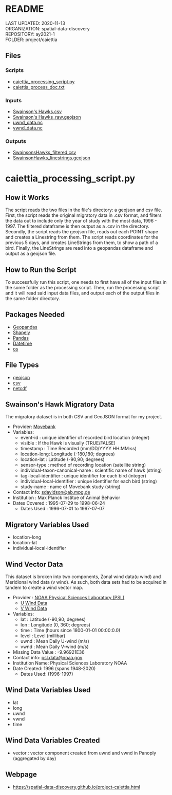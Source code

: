 # README
LAST UPDATED: 2020-11-13  
ORGANIZATION: spatial-data-discovery  
REPOSITORY: ay2021-1  
FOLDER: project/caiettia

## Files
### Scripts
* [caiettia_processing_script.py](https://github.com/spatial-data-discovery/ay2021-1/blob/master/project/caiettia/caiettia_processing_script.py)
* [caiettia_process_doc.txt](https://github.com/spatial-data-discovery/ay2021-1/blob/master/project/caiettia/caiettia_process_doc.txt)
### Inputs
* [Swainson's Hawks.csv](https://github.com/spatial-data-discovery/ay2021-1/blob/master/project/caiettia/data_files/Swainson's%20Hawks.csv)
* [Swainson's Hawks_raw.geojson](https://github.com/spatial-data-discovery/ay2021-1/blob/master/project/caiettia/data_files/Swainson's%20Hawks_raw.geojson)
* [uwnd_data.nc](https://github.com/spatial-data-discovery/ay2021-1/blob/master/project/caiettia/data_files/uwnd_data.nc)
* [vwnd_data.nc](https://github.com/spatial-data-discovery/ay2021-1/blob/master/project/caiettia/data_files/vwnd_data.nc)
### Outputs
* [SwainsonsHawks_filtered.csv](https://github.com/spatial-data-discovery/ay2021-1/blob/master/project/caiettia/data_files/SwainsonsHawks_filtered.csv)
* [SwainsonHawks_linestrings.geojson](https://github.com/spatial-data-discovery/ay2021-1/blob/master/project/caiettia/data_files/SwainsonHawks_linestrings.geojson)

# caiettia_processing_script.py

## How it Works
The script reads the two files in the file's directory: a geojson and csv file. First, the script reads the original migratory data in .csv format, and  filters the data out to include only the year of study with the most data, 1996 - 1997. The filtered dataframe is then output as a .csv in the directory. Secondly, the script reads the geojson file, reads out each POINT shape and creates a Linestring from them. The script reads coordinates for the previous 5 days, and creates LineStrings from them, to show a path of a bird. Finally, the LineStrings are read into a geopandas dataframe and output as a geojson file.

## How to Run the Script
To successfully run this script, one needs to first have all of the input files in the some folder as the processing script. Then, run the processing script and it will read said input data files, and output each of the output files in the same folder directory. 



## Packages Needed
* [Geopandas](https://geopandas.org/)
* [Shapely](https://pypi.org/project/Shapely/)
* [Pandas](https://pandas.pydata.org/)
* [Datetime](https://docs.python.org/3/library/datetime.html)
* [os](https://docs.python.org/3.4/library/os.html)

## File Types
* [geojson](https://geojson.org/)
* [csv](https://www.computerhope.com/issues/ch001356.htm)
* [netcdf](https://www.unidata.ucar.edu/software/netcdf/docs/netcdf_introduction.html)


## Swainson's Hawk Migratory Data
The migratory dataset is in both CSV and GeoJSON format for my project. 
* Provider: [Movebank](https://www.movebank.org/cms/webapp?gwt_fragment=page=studies,path=study204253)
* Variables: 
  * event-id : unique identifier of recorded bird location (integer)
  * visible : If the Hawk is visually (TRUE/FALSE)
  * timestamp : Time Recorded (mm/DD/YYYY HH:MM:ss)
  * location-long: Longitude (-180,180; degrees)
  * location-lat : Latitude (-90,90; degrees)
  * sensor-type : method of recording location (satellite string)
  * individual-taxon-canonical-name : scientific name of hawk (string)
  * tag-local-identifier : unique identifier for each bird (integer)
  * individual-local-identifier : unique identifier for each bird (string)
  * study-name : name of Movebank study (string)
* Contact info: sdavidson@ab.mpg.de
* Institution : Max Planck Institue of Animal Behavior
* Dates Covered : 1995-07-29 to 1998-06-24
  * Dates Used : 1996-07-01 to 1997-07-07

## Migratory Variables Used
* location-long 
* location-lat 
* individual-local-identifier 

## Wind Vector Data
This dataset is broken into two components, Zonal wind data(u wind) and Meridional wind data (v wind). As such, both data sets had to be acquired in tandem to create a wind vector map.
* Provider : [NOAA Physical Sciences Laboratory (PSL)](https://psl.noaa.gov/about/)
  * [U Wind Data](https://psl.noaa.gov/cgi-bin/GrADS.pl?dataset=NCEP%20Reanalysis%20Daily%20Averages;DB_did=195;file=%2FDatasets%2Fncep.reanalysis.dailyavgs%2Fsurface%2Fuwnd.sig995.1948.nc%20uwnd.sig995.y4.nc%20105523;variable=uwnd;DB_vid=228;DB_tid=89420;units=m%2Fs;longstat=Mean;DB_statistic=Mean;stat=;lat-begin=90.00S;lat-end=90.00N;lon-begin=0.00E;lon-end=357.50E;dim0=time;year_begin=1996;mon_begin=Jul;day_begin=1;year_end=1997;mon_end=Jul;day_end=7;X=lon;Y=lat;output=file;bckgrnd=black;use_color=on;fill=lines;cint=;range1=;range2=;scale=100;maskf=%2FDatasets%2Fncep.reanalysis.dailyavgs%2Fsurface%2Fland.nc;maskv=Land-sea%20mask;submit=Create%20Plot%20or%20Subset%20of%20Data;time-begin=17715%20Jul%201%201996;time-end=18086%20Jul%207%201997)
  * [V Wind Data](https://psl.noaa.gov/cgi-bin/GrADS.pl?dataset=NCEP%20Reanalysis%20Daily%20Averages;DB_did=195;file=%2FDatasets%2Fncep.reanalysis.dailyavgs%2Fsurface%2Fvwnd.sig995.1948.nc%20vwnd.sig995.y4.nc%20105523;variable=vwnd;DB_vid=278;DB_tid=89420;units=m%2Fs;longstat=Mean;DB_statistic=Mean;stat=;lat-begin=90.00S;lat-end=90.00N;lon-begin=0.00E;lon-end=357.50E;dim0=time;year_begin=1996;mon_begin=Jul;day_begin=1;year_end=1997;mon_end=Jul;day_end=7;X=lon;Y=lat;output=file;bckgrnd=black;use_color=on;fill=lines;cint=;range1=;range2=;scale=100;maskf=%2FDatasets%2Fncep.reanalysis.dailyavgs%2Fsurface%2Fland.nc;maskv=Land-sea%20mask;submit=Create%20Plot%20or%20Subset%20of%20Data;time-begin=17715%20Jul%201%201996;time-end=18086%20Jul%207%201997)
* Variables:
  * lat : Latitude (-90,90; degrees)
  * lon : Longitude (0, 360; degrees)
  * time : Time (hours since 1800-01-01 00:00:0.0)
  * level : Level (millibar)
  * uwnd : Mean Daily U-wind (m/s)
  * vwnd : Mean Daily V-wind (m/s)
* Missing Data Value :  -9.96921E36
* Contact info: psl.data@noaa.gov
* Institution Name: Physical Sciences Laboratory NOAA
* Date Created: 1996 (spans 1948-2020)
  * Dates Used: (1996-1997) 

## Wind Data Variables Used
* lat
* long
* uwnd
* vwnd 
* time

## Wind Data Variables Created
* vector : vector component created from uwnd and vwnd in Panoply (aggregated by day)

## Webpage
* https://spatial-data-discovery.github.io/project-caiettia.html




